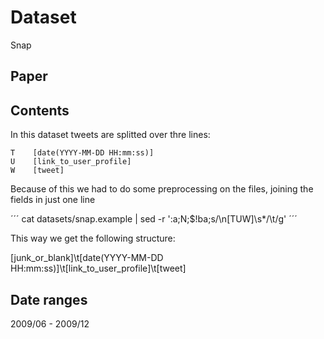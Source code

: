 # Dataset

Snap

## Paper

## Contents

In this dataset tweets are splitted over thre lines:

```
T    [date(YYYY-MM-DD HH:mm:ss)]
U    [link_to_user_profile]
W    [tweet]
```
Because of this we had to do some preprocessing on the files, joining the fields in just one line

´´´
  cat datasets/snap.example | sed -r ':a;N;$!ba;s/\n[TUW]\s*/\t/g'
´´´

This way we get the following structure:

[junk_or_blank]\t[date(YYYY-MM-DD HH:mm:ss)]\t[link_to_user_profile]\t[tweet]

## Date ranges

2009/06 - 2009/12

